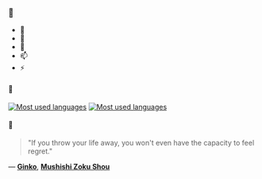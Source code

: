 ### 👋

- 🔭
- 🌱
- 💬
- 📫
- ⚡

#### 🧏

[![Most used languages](https://github-readme-stats-aynah.vercel.app/api/top-langs/?username=aynh&theme=solarized-dark&langs_count=6&layout=compact&hide_title=true)](https://github.com/anuraghazra/github-readme-stats#gh-dark-mode-only)
[![Most used languages](https://github-readme-stats-aynah.vercel.app/api/top-langs/?username=aynh&theme=solarized-light&langs_count=6&layout=compact&hide_title=true)](https://github.com/anuraghazra/github-readme-stats#gh-light-mode-only)

#### 💬

> "If you throw your life away, you won't even have the capacity to feel regret."

&mdash; [**Ginko**](https://myanimelist.net/character.php?q=Ginko&cat=character), [**Mushishi Zoku Shou**](https://myanimelist.net/search/all?q=Mushishi%20Zoku%20Shou&cat=all)

